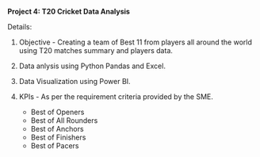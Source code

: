 **Project 4: T20 Cricket Data Analysis**

Details:
 
1. Objective - Creating a team of Best 11 from players all around the world using T20 matches summary and players data.
 
2. Data anlysis using Python Pandas and Excel.
 
3. Data Visualization using Power BI.
 
4. KPIs - As per the requirement criteria provided by the SME.
 
	- Best of Openers
	- Best of All Rounders
	- Best of Anchors
	- Best of Finishers
	- Best of Pacers